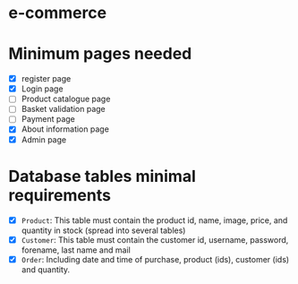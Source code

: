 # e-commerce

# Minimum pages needed
- [x] register page
- [x] Login page
- [ ] Product catalogue page
- [ ] Basket validation page
- [ ] Payment page
- [x] About information page
- [x] Admin page

# Database tables minimal requirements
- [x] `Product`: This table must contain the product id, name, image, price, and quantity in stock (spread into several tables)
- [x] `Customer`: This table must contain the customer id, username, password, forename, last name and mail
- [X] `Order`: Including date and time of purchase, product (ids), customer (ids) and quantity.
